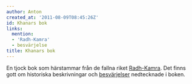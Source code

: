 ```yaml
---
author: Anton
created_at: '2011-08-09T08:45:26Z'
id: Khanars bok
links:
  mention:
  - 'Radh-Kamra'
  - besvärjelse
title: Khanars bok
---
```


En tjock bok som härstammar från de fallna riket [Radh-Kamra]. Det finns gott om historiska
beskrivningar och [besvärjelser] nedtecknade i boken.

  [Radh-Kamra]: Radh-Kamra
  [besvärjelser]: besvärjelse
